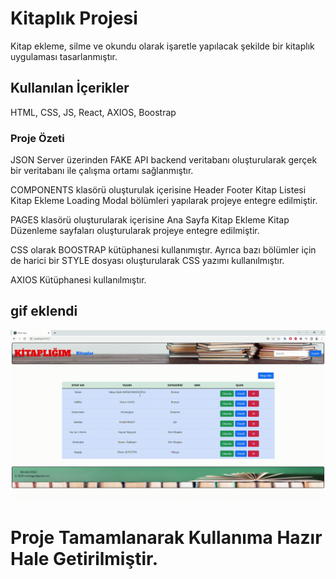 # Kitaplık Projesi

Kitap ekleme, silme ve okundu olarak işaretle yapılacak şekilde bir kitaplık uygulaması tasarlanmıştır.

## Kullanılan İçerikler

HTML, CSS, JS, React, AXIOS, Boostrap

### Proje Özeti

JSON Server üzerinden FAKE API backend veritabanı oluşturularak gerçek bir veritabanı ile çalışma ortamı sağlanmıştır.

COMPONENTS klasörü oluşturulak içerisine
Header
Footer
Kitap Listesi
Kitap Ekleme
Loading
Modal
bölümleri yapılarak projeye entegre edilmiştir.

PAGES klasörü oluşturularak içerisine
Ana Sayfa
Kitap Ekleme
Kitap Düzenleme
sayfaları oluşturularak projeye entegre edilmiştir.

CSS olarak BOOSTRAP kütüphanesi kullanımıştır. Ayrıca bazı bölümler için de harici bir STYLE dosyası oluşturularak CSS yazımı kullanılmıştır.

AXIOS Kütüphanesi kullanılmıştır.

<h2> gif eklendi </h2>

![](./src/assets/Project.gif)

# Proje Tamamlanarak Kullanıma Hazır Hale Getirilmiştir.